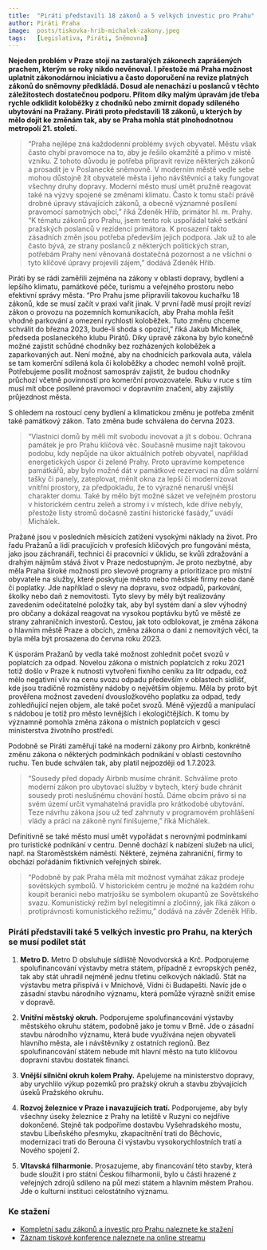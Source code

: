 ```yaml
---
title:  "Piráti představili 18 zákonů a 5 velkých investic pro Prahu"
author: Piráti Praha
image:  posts/tiskovka-hrib-michalek-zakony.jpeg
tags:   [Legislativa, Piráti, Sněmovna]
---
```

 
**Nejeden problém v Praze stojí na zastaralých zákonech zaprášených prachem, kterým se roky nikdo nevěnoval. I přestože má Praha možnost uplatnit zákonodárnou iniciativu a často doporučení na revize platných zákonů do sněmovny předkládá. Dosud ale nenachází u poslanců v těchto záležitostech dostatečnou podporu.  Přitom  díky malým úpravám jde třeba rychle odklidit koloběžky z  chodníků nebo zmírnit dopady sdíleného ubytování na Pražany. Piráti proto představili 18 zákonů, u kterých by mělo dojít ke změnám tak, aby se Praha mohla stát plnohodnotnou metropolí 21. století.**

>“Praha nejlépe zná každodenní problémy svých obyvatel. Městu však často chybí pravomoce na to, aby je řešilo okamžitě a přímo v místě vzniku. Z tohoto důvodu je potřeba připravit revize některých zákonů a prosadit je v Poslanecké sněmovně. V moderním městě vedle sebe mohou důstojně žít obyvatelé města i jeho návštěvníci a taky fungovat všechny druhy dopravy. Moderní město musí umět pružně reagovat také na výzvy spojené se změnami klimatu. Často k tomu stačí právě drobné úpravy stávajících zákonů, a obecně významné posílení pravomocí samotných obcí,” říká Zdeněk Hřib, primátor hl. m. Prahy. “K tématu zákonů pro Prahu, jsem tento rok uspořádal také setkání pražských poslanců v rezidenci primátora. K prosazení takto zásadních změn jsou potřeba především jejich podpora. Jak už to ale často bývá, ze strany poslanců z některých politických stran, potřebám Prahy není věnovaná dostatečná pozornost a ne všichni o tyto klíčové úpravy projevili zájem,” dodává Zdeněk Hřib. 

Piráti by se rádi zaměřili zejména na zákony v oblasti dopravy, bydlení a lepšího klimatu, památkové péče, turismu a veřejného prostoru nebo efektivní správy města. “Pro Prahu jsme připravili takovou kuchařku 18 zákonů, kde se musí začít v praxi vařit jinak. V první řadě musí projít revizí zákon o provozu na pozemních komunikacích, aby Praha mohla řešit vhodné parkování a omezení rychlosti koloběžek. Tuto změnu chceme schválit do března 2023, bude-li shoda s opozicí,” říká Jakub Michálek, předseda poslaneckého klubu Pirátů. Díky úpravě zákona by bylo konečně možné zajistit schůdné chodníky bez rozházených koloběžek a zaparkovaných aut. Není možné, aby na chodnících parkovala auta, válela se tam komerční sdílená kola či koloběžky a chodec nemohl volně projít. Potřebujeme posílít možnost samospráv zajistit, že budou chodníky průchozí včetně povinností pro komerční provozovatele. Ruku v ruce s tím musí mít obce posílené pravomoci v dopravním značení, aby zajistily průjezdnost města. 

S ohledem na rostoucí ceny bydlení a klimatickou změnu je potřeba změnit také památkový zákon. Tato změna bude schválena do června 2023. 

>“Vlastníci domů by měli mít svobodu inovovat a jít s dobou. Ochrana památek je pro Prahu klíčová věc. Současně musíme najít takovou podobu, kdy nepůjde na úkor aktuálních potřeb obyvatel, například energetických úspor či zelené Prahy. Proto upravíme kompetence památkářů, aby bylo možné dát v památkové rezervaci na dům solární tašky či panely, zateplovat, měnit okna za lepší či modernizovat vnitřní prostory, za předpokladu, že to výrazně nenaruší vnější charakter domu. Také by mělo být možné sázet ve veřejném prostoru v historickém centru zeleň a stromy i v místech, kde dříve nebyly, přestože listy stromů dočasně zastíní historické fasády,” uvádí  Michálek.

Pražané jsou v posledních měsících zatíženi vysokými náklady na život. Pro řadu Pražanů a lidí pracujících v profesích klíčových pro fungování města, jako jsou záchranáři, technici či pracovníci v úklidu, se kvůli zdražování a drahým nájmům stává život v Praze nedostupným. Je proto nezbytné, aby měla Praha široké možnosti pro slevové programy a prioritizace pro místní obyvatele na služby, které poskytuje město nebo městské firmy nebo daně či poplatky. Jde například o slevy na dopravu, svoz odpadů, parkování, školky nebo daň z nemovitosti. Tyto slevy by měly být realizovány zavedením odečitatelné položky tak, aby byl systém daní  a slev výhodný pro občany a dokázal reagovat na vysokou poptávku bytů ve městě ze strany zahraničních investorů. Cestou, jak toto odblokovat, je změna zákona o hlavním městě Praze a obcích, změna zákona o dani z nemovitých věcí, ta byla měla být prosazena do června roku 2023.

K úsporám Pražanů by vedla také možnost zohlednit počet svozů v poplatcích za odpad. Novelou zákona o místních poplatcích z roku 2021 totiž došlo v Praze k nutnosti vytvoření fixního ceníku za litr odpadu, což mělo negativní vliv na cenu svozu odpadu především v oblastech sídlišť, kde jsou tradičně rozmístěny nádoby o největším objemu. Měla by proto být prověřena možnost zavedení dvousložkového poplatku za odpad, tedy zohledňující nejen  objem, ale také počet svozů. Méně výjezdů a manipulací s nádobou je totiž pro město levnějších i ekologičtějších. K tomu by významně pomohla změna zákona o místních poplatcích v gesci ministerstva životního prostředí. 

Podobně se Piráti zaměřují také na moderní zákony pro Airbnb, konkrétně změnu zákona o některých podmínkách podnikání v oblasti cestovního ruchu. Ten bude schválen tak, aby platil nejpozději od 1.7.2023. 

>“Sousedy před dopady Airbnb musíme chránit. Schválíme proto moderní zákon pro ubytovací služby v bytech, který bude chránit sousedy proti neslušnému chování hostů. Dáme obcím právo si na svém území určit vymahatelná pravidla pro krátkodobé ubytování. Teze návrhu zákona jsou už teď zahrnuty v programovém prohlášení vlády a práci na zákoně nyní finišujeme,” říká Michálek. 

Definitivně se také město musí umět vypořádat s  nerovnými podmínkami pro turistické podnikání v centru. Denně dochází k nabízení služeb na ulici, např. na Staroměstském náměstí. Některé, zejména zahraniční, firmy to obchází pořádáním fiktivních veřejných sbírek. 

>“Podobně by pak Praha měla mít možnost vymáhat zákaz prodeje sovětských symbolů. V historickém centru je možné na každém rohu koupit beranici nebo matrjošku se symbolem okupantů ze Sovětského svazu. Komunistický režim byl nelegitimní a zločinný, jak říká zákon o protiprávnosti komunistického režimu,” dodává na závěr Zdeněk Hřib.

### Piráti představili také 5 velkých investic pro Prahu, na kterých se musí podílet stát
1. **Metro D.** Metro D obsluhuje sídliště Novodvorská a Krč. Podporujeme spolufinancování výstavby metra státem, případně z evropských peněz, tak aby stát uhradil nejméně jednu třetinu celkových nákladů. Stát na výstavbu metra přispívá i v Mnichově, Vídni či Budapešti. Navíc jde o zásadní stavbu národního významu, která pomůže výrazně snížit emise v dopravě. 

2. **Vnitřní městský okruh.** Podporujeme spolufinancování výstavby městského okruhu státem, podobně jako je tomu v Brně. Jde o zásadní stavbu národního významu, která bude využívána nejen obyvateli hlavního města, ale i návštěvníky z ostatních regionů. Bez spolufinancování státem nebude mít hlavní město na tuto klíčovou dopravní stavbu dostatek financí.

3. **Vnější silniční okruh kolem Prahy.** Apelujeme na ministerstvo dopravy, aby urychlilo výkup pozemků pro pražský okruh a stavbu zbývajících úseků Pražského okruhu. 

4. **Rozvoj železnice v Praze i navazujících tratí.** Podporujeme, aby byly všechny úseky železnice z Prahy na letiště v Ruzyni co nejdříve dokončené. Stejně tak podpoříme dostavbu Vyšehradského mostu, stavbu Libeňského přesmyku, zkapacitnění trati do Běchovic, modernizaci trati do Berouna či výstavbu vysokorychlostních tratí a Nového spojení 2. 

5. **Vltavská filharmonie.** Prosazujeme, aby financování této stavby, která bude sloužit i pro státní Českou filharmonii, bylo u části hrazené z veřejných zdrojů sdíleno na půl mezi státem a hlavním městem Prahou. Jde o kulturní instituci celostátního významu. 

### Ke stažení
- [Kompletní sadu zákonů a investic pro Prahu naleznete ke stažení](https://drive.google.com/file/d/1x4zMSZhTmMhcvZBmCuCM7UuGi61Gq36b/view?usp=sharing)
- [Záznam tiskové konference naleznete na online streamu](https://www.youtube.com/watch?v=qEw7aaRYf2g)
